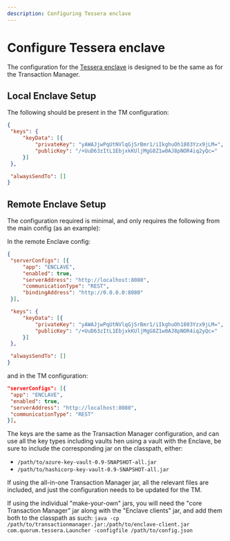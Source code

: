 ```yaml
---
description: Configuring Tessera enclave
---
```


# Configure Tessera enclave

The configuration for the [Tessera enclave](../../Concepts/Enclave.md) is designed to be the same as for the Transaction Manager.

## Local Enclave Setup

The following should be present in the TM configuration:

```json
{
 "keys": {
     "keyData": [{
         "privateKey": "yAWAJjwPqUtNVlqGjSrBmr1/iIkghuOh1803Yzx9jLM=",
         "publicKey": "/+UuD63zItL1EbjxkKUljMgG8Z1w0AJ8pNOR4iq2yQc="
     }]
 },

 "alwaysSendTo": []
}
```

## Remote Enclave Setup

The configuration required is minimal, and only requires the following from the main config (as an example):

In the remote Enclave config:

```json
{
 "serverConfigs": [{
     "app": "ENCLAVE",
     "enabled": true,
     "serverAddress": "http://localhost:8080",
     "communicationType": "REST",
     "bindingAddress": "http://0.0.0.0:8080"
 }],

 "keys": {
     "keyData": [{
         "privateKey": "yAWAJjwPqUtNVlqGjSrBmr1/iIkghuOh1803Yzx9jLM=",
         "publicKey": "/+UuD63zItL1EbjxkKUljMgG8Z1w0AJ8pNOR4iq2yQc="
     }]
 },

 "alwaysSendTo": []
}
```

and in the TM configuration:

```json
"serverConfigs": [{
 "app": "ENCLAVE",
 "enabled": true,
 "serverAddress": "http://localhost:8080",
 "communicationType": "REST"
}],
```

The keys are the same as the Transaction Manager configuration, and can use all the key types including vaults hen using a vault with the Enclave, be sure to include the corresponding jar on the classpath, either:

* `/path/to/azure-key-vault-0.9-SNAPSHOT-all.jar`
* `/path/to/hashicorp-key-vault-0.9-SNAPSHOT-all.jar`

If using the all-in-one Transaction Manager jar, all the relevant files are included, and just the configuration needs to be updated for the TM.

If using the individual "make-your-own" jars, you will need the "core Transaction Manager" jar along with the "Enclave clients" jar, and add them both to the classpath as such: `java -cp /path/to/transactionmanager.jar:/path/to/enclave-client.jar com.quorum.tessera.Launcher -configfile /path/to/config.json`
